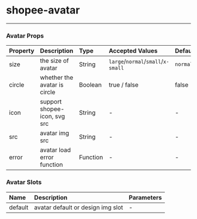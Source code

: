 # shopee-avatar
---

### Avatar Props
| Property | Description | Type | Accepted Values | Default |
|:--|:--|:--|:--|:--|
| size | the size of avatar | String | `large`/`normal`/`small`/`x-small` | `normal` |
| circle | whether the avatar is circle | Boolean | true / false | false |
| icon | support shopee-icon, svg src | String | - | - |
| src | avatar img src | String | - | - |
| error | avatar load error function | Function | - | - |

### Avatar Slots
| Name | Description | Parameters |
|:--|:--|:--|
| default | avatar default or design img slot | - |
